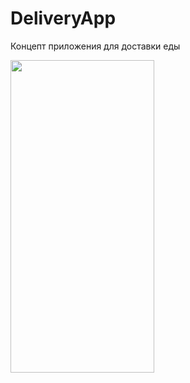 # DeliveryApp
Концепт приложения для доставки еды

<img src="https://user-images.githubusercontent.com/87662841/230089295-c5a08e37-954e-41ea-a68c-1621a273fe30.png" width="230" height="500"> 
